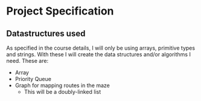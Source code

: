 # Project Specification

## Datastructures used
As specified in the course details, I will only be using arrays, primitive types and strings.
With these I will create the data structures and/or algorithms I need.
These are:
  * Array
  * Priority Queue
  * Graph for mapping routes in the maze
      - This will be a doubly-linked list  
  
